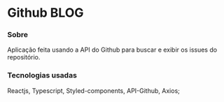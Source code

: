 # Github BLOG

### Sobre

Aplicação feita usando a API do Github para buscar e exibir os issues do repositório.

### Tecnologias usadas
Reactjs, Typescript, Styled-components, API-Github, Axios;